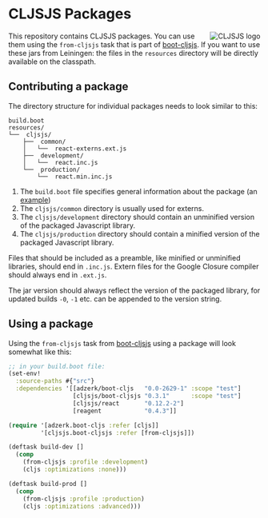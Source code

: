 # CLJSJS Packages

<img src="https://dl.dropboxusercontent.com/u/453692/cljsjs-logo.png"
  alt="CLJSJS logo" align="right" />

This repository contains CLJSJS packages. You can use them using the
`from-cljsjs` task that is part of [boot-cljsjs][boot-cljsjs].
If you want to use these jars from Leiningen: the files in the `resources`
directory will be directly available on the classpath.

## Contributing a package

The directory structure for individual packages needs to look similar to this:

```
build.boot
resources/
└──  cljsjs/
    ├──  common/
    │   └──  react-externs.ext.js
    ├──  development/
    │   └──  react.inc.js
    └──  production/
        └──  react.min.inc.js
```

1. The `build.boot` file specifies general information about the package (an [example][build.boot])
1. The `cljsjs/common` directory is usually used for externs.
1. The `cljsjs/development` directory should contain an unminified version of the packaged Javascript library.
1. The `cljsjs/production` directory should contain a minified version of the packaged Javascript library.

Files that should be included as a preamble, like minified or
unminified libraries, should end in `.inc.js`. Extern files for
the Google Closure compiler should always end in `.ext.js`.

The jar version should always reflect the version of the packaged library,
for updated builds `-0`, `-1` etc. can be appended to the version string.

## Using a package

Using the `from-cljsjs` task from [boot-cljsjs][boot-cljsjs] using a
package will look somewhat like this:

```clj
;; in your build.boot file:
(set-env!
  :source-paths #{"src"}
  :dependencies '[[adzerk/boot-cljs   "0.0-2629-1" :scope "test"]
                  [cljsjs/boot-cljsjs "0.3.1"      :scope "test"]
                  [cljsjs/react       "0.12.2-2"]
                  [reagent            "0.4.3"]]

(require '[adzerk.boot-cljs :refer [cljs]]
         '[cljsjs.boot-cljsjs :refer [from-cljsjs]])

(deftask build-dev []
  (comp
    (from-cljsjs :profile :development)
    (cljs :optimizations :none)))

(deftask build-prod []
  (comp
    (from-cljsjs :profile :production)
    (cljs :optimizations :advanced)))
```

[fileset-doc]: https://github.com/boot-clj/boot/wiki/Filesets
[boot-cljsjs]: https://github.com/cljsjs/boot-cljsjs
[build.boot]: react/build.boot
